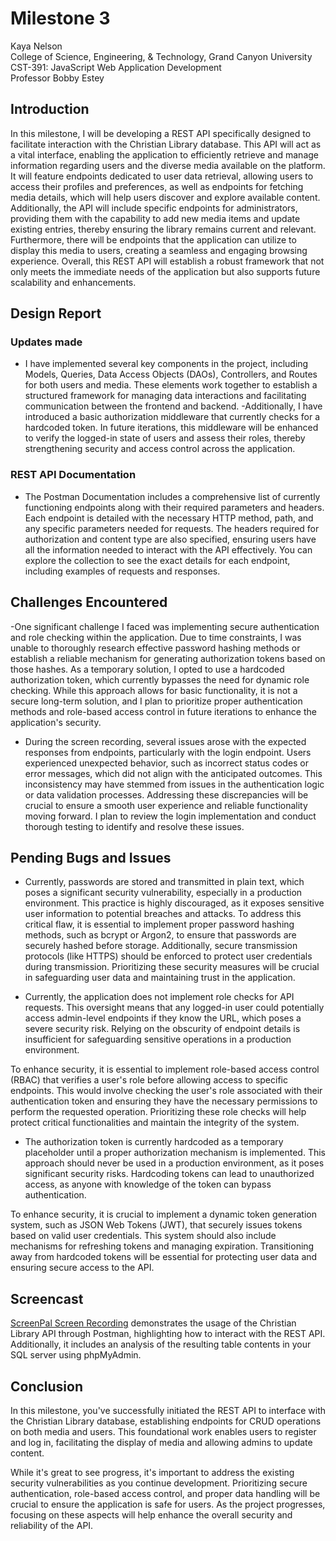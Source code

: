 # Milestone 3

<!-- 1. Cover Sheet -->
Kaya Nelson \
College of Science, Engineering, & Technology, Grand Canyon University \
CST-391: JavaScript Web Application Development \
Professor Bobby Estey

## Introduction

In this milestone, I will be developing a REST API specifically designed to facilitate interaction with the Christian Library database. This API will act as a vital interface, enabling the application to efficiently retrieve and manage information regarding users and the diverse media available on the platform. It will feature endpoints dedicated to user data retrieval, allowing users to access their profiles and preferences, as well as endpoints for fetching media details, which will help users discover and explore available content. Additionally, the API will include specific endpoints for administrators, providing them with the capability to add new media items and update existing entries, thereby ensuring the library remains current and relevant. Furthermore, there will be endpoints that the application can utilize to display this media to users, creating a seamless and engaging browsing experience. Overall, this REST API will establish a robust framework that not only meets the immediate needs of the application but also supports future scalability and enhancements.


## Design Report

### Updates made

- I have implemented several key components in the project, including Models, Queries, Data Access Objects (DAOs), Controllers, and Routes for both users and media. These elements work together to establish a structured framework for managing data interactions and facilitating communication between the frontend and backend. 
-Additionally, I have introduced a basic authorization middleware that currently checks for a hardcoded token. In future iterations, this middleware will be enhanced to verify the logged-in state of users and assess their roles, thereby strengthening security and access control across the application.

### REST API Documentation

- The Postman Documentation  includes a comprehensive list of currently functioning endpoints along with their required parameters and headers. Each endpoint is detailed with the necessary HTTP method, path, and any specific parameters needed for requests. The headers required for authorization and content type are also specified, ensuring users have all the information needed to interact with the API effectively. You can explore the collection to see the exact details for each endpoint, including examples of requests and responses.

## Challenges Encountered

-One significant challenge I faced was implementing secure authentication and role checking within the application. Due to time constraints, I was unable to thoroughly research effective password hashing methods or establish a reliable mechanism for generating authorization tokens based on those hashes. As a temporary solution, I opted to use a hardcoded authorization token, which currently bypasses the need for dynamic role checking. While this approach allows for basic functionality, it is not a secure long-term solution, and I plan to prioritize proper authentication methods and role-based access control in future iterations to enhance the application's security.


- During the screen recording, several issues arose with the expected responses from endpoints, particularly with the login endpoint. Users experienced unexpected behavior, such as incorrect status codes or error messages, which did not align with the anticipated outcomes. This inconsistency may have stemmed from issues in the authentication logic or data validation processes. Addressing these discrepancies will be crucial to ensure a smooth user experience and reliable functionality moving forward. I plan to review the login implementation and conduct thorough testing to identify and resolve these issues.



## Pending Bugs and Issues

- Currently, passwords are stored and transmitted in plain text, which poses a significant security vulnerability, especially in a production environment. This practice is highly discouraged, as it exposes sensitive user information to potential breaches and attacks. To address this critical flaw, it is essential to implement proper password hashing methods, such as bcrypt or Argon2, to ensure that passwords are securely hashed before storage. Additionally, secure transmission protocols (like HTTPS) should be enforced to protect user credentials during transmission. Prioritizing these security measures will be crucial in safeguarding user data and maintaining trust in the application.


- Currently, the application does not implement role checks for API requests. This oversight means that any logged-in user could potentially access admin-level endpoints if they know the URL, which poses a severe security risk. Relying on the obscurity of endpoint details is insufficient for safeguarding sensitive operations in a production environment.

To enhance security, it is essential to implement role-based access control (RBAC) that verifies a user's role before allowing access to specific endpoints. This would involve checking the user's role associated with their authentication token and ensuring they have the necessary permissions to perform the requested operation. Prioritizing these role checks will help protect critical functionalities and maintain the integrity of the system.
- The authorization token is currently hardcoded as a temporary placeholder until a proper authorization mechanism is implemented. This approach should never be used in a production environment, as it poses significant security risks. Hardcoding tokens can lead to unauthorized access, as anyone with knowledge of the token can bypass authentication.

To enhance security, it is crucial to implement a dynamic token generation system, such as JSON Web Tokens (JWT), that securely issues tokens based on valid user credentials. This system should also include mechanisms for refreshing tokens and managing expiration. Transitioning away from hardcoded tokens will be essential for protecting user data and ensuring secure access to the API.

## Screencast

[ScreenPal Screen Recording](https://go.screenpal.com/watch/cTe22Jn1Riq) demonstrates the usage of the Christian Library API through Postman, highlighting how to interact with the REST API. Additionally, it includes an analysis of the resulting table contents in your SQL server using phpMyAdmin.

## Conclusion

In this milestone, you've successfully initiated the REST API to interface with the Christian Library database, establishing endpoints for CRUD operations on both media and users. This foundational work enables users to register and log in, facilitating the display of media and allowing admins to update content.

While it's great to see progress, it's important to address the existing security vulnerabilities as you continue development. Prioritizing secure authentication, role-based access control, and proper data handling will be crucial to ensure the application is safe for users. As the project progresses, focusing on these aspects will help enhance the overall security and reliability of the API.